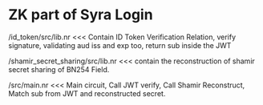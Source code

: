 # ZK part of Syra Login

/id_token/src/lib.nr <<< Contain ID Token Verification Relation, verify signature, validating aud iss and exp too, return sub inside the JWT

/shamir_secret_sharing/src/lib.nr <<< contain the reconstruction of shamir secret sharing of BN254 Field.

/src/main.nr <<< Main circuit, Call JWT verify, Call Shamir Reconstruct, Match sub from JWT and reconstructed secret.